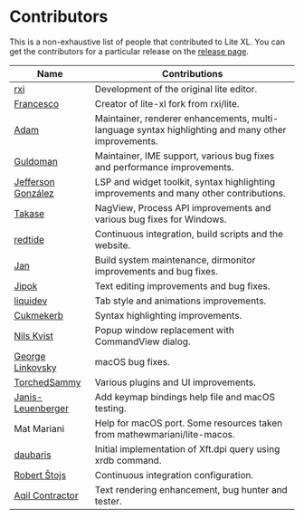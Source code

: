 # Contributors

This is a non-exhaustive list of people that contributed to Lite XL.
You can get the contributors for a particular release on the [release page].

| Name                 | Contributions
| ----                 | -------------
| [rxi]                | Development of the original lite editor.
| [Francesco]          | Creator of lite-xl fork from rxi/lite.
| [Adam]               | Maintainer, renderer enhancements, multi-language syntax highlighting and many other improvements.
| [Guldoman]           | Maintainer, IME support, various bug fixes and performance improvements.
| [Jefferson González] | LSP and widget toolkit, syntax highlighting improvements and many other contributions.
| [Takase]             | NagView, Process API improvements and various bug fixes for Windows.
| [redtide]            | Continuous integration, build scripts and the website.
| [Jan]                | Build system maintenance, dirmonitor improvements and bug fixes.
| [Jipok]              | Text editing improvements and bug fixes.
| [liquidev]           | Tab style and animations improvements.
| [Cukmekerb]          | Syntax highlighting improvements.
| [Nils Kvist]         | Popup window replacement with CommandView dialog.
| [George Linkovsky]   | macOS bug fixes.
| [TorchedSammy]       | Various plugins and UI improvements.
| [Janis-Leuenberger]  | Add keymap bindings help file and macOS testing.
| Mat Mariani          | Help for macOS port. Some resources taken from mathewmariani/lite-macos.
| [daubaris]           | Initial implementation of Xft.dpi query using xrdb command.
| [Robert Štojs]       | Continuous integration configuration.
| [Aqil Contractor]    | Text rendering enhancement, bug hunter and tester.


[release page]:       https://github.com/lite-xl/lite-xl/releases
[rxi]:                https://github.com/rxi
[Francesco]:          https://github.com/franko
[Adam]:               https://github.com/adamharrison
[Guldoman]:           https://github.com/guldoman
[Jefferson González]: https://github.com/jgmdev
[Takase]:             https://github.com/takase1121
[redtide]:            https://github.com/redtide
[Jan]:                https://github.com/Jan200101
[Jipok]:              https://github.com/Jipok
[liquidev]:           https://github.com/liquidev
[Cukmekerb]:          https://github.com/vincens2005
[Nils Kvist]:         https://github.com/budRich
[George Linkovsky]:   https://github.com/Timofffee
[TorchedSammy]:       https://github.com/TorchedSammy
[Janis-Leuenberger]:  https://github.com/Janis-Leuenberger
[daubaris]:           https://github.com/daubaris
[Robert Štojs]:       https://github.com/netrobert
[Aqil Contractor]:    https://github.com/AqilCont